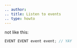 ```yaml
---
.. author: 
.. title: Listen to events
.. type: howto
---
```

    

not like this:

```cpp
EVENT EVENT event event; // YAY
```